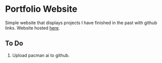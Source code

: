 # Portfolio Website
Simple website that displays projects I have finished in the past with github links. Website hosted [here](http://www.portfolio-iiffd.com.s3-website-us-west-1.amazonaws.com/).

## To Do
1. Upload pacman ai to github.